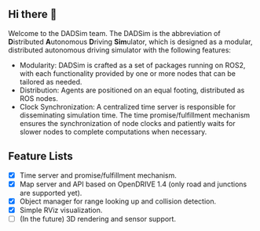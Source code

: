 ## Hi there 👋

Welcome to the DADSim team. The DADSim is the abbreviation of **D**istributed **A**utonomous **D**riving **Sim**ulator, which is designed as a modular, distributed autonomous driving simulator with the following features:

- Modularity: DADSim is crafted as a set of packages running on ROS2, with each functionality provided by one or more nodes that can be tailored as needed.
- Distribution: Agents are positioned on an equal footing, distributed as ROS nodes.
- Clock Synchronization: A centralized time server is responsible for disseminating simulation time. The time promise/fulfillment mechanism ensures the synchronization of node clocks and patiently waits for slower nodes to complete computations when necessary.

<!--

**Here are some ideas to get you started:**

🙋‍♀️ A short introduction - what is your organization all about?
🌈 Contribution guidelines - how can the community get involved?
👩‍💻 Useful resources - where can the community find your docs? Is there anything else the community should know?
🍿 Fun facts - what does your team eat for breakfast?
🧙 Remember, you can do mighty things with the power of [Markdown](https://docs.github.com/github/writing-on-github/getting-started-with-writing-and-formatting-on-github/basic-writing-and-formatting-syntax)
-->

## Feature Lists

- [x] Time server and promise/fulfillment mechanism.
- [x] Map server and API based on OpenDRIVE 1.4 (only road and junctions are supported yet).
- [x] Object manager for range looking up and collision detection.
- [x] Simple RViz visualization.
- [ ] (In the future) 3D rendering and sensor support.
